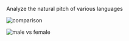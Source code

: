 Analyze the natural pitch of various languages

![comparison](https://raw.githubusercontent.com/erikbern/lang-pitch/master/pics/languages_comparison.png)

![male vs female](https://raw.githubusercontent.com/erikbern/lang-pitch/master/pics/en_male_vs_female.png)
